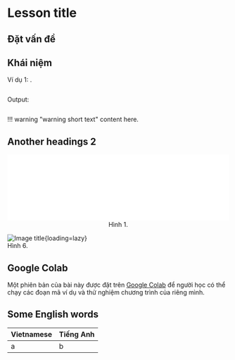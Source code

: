 # Lesson title

## Đặt vấn đề


## Khái niệm


Ví dụ 1: 
.  

``` py linenums="1"

```

Output:  
``` pycon

```

!!! warning "warning short text"
    content here.

## Another headings 2

<div style="text-align: center">
    <iframe width="100%" height="150px" frameBorder=0 src="../bit-byte/bit-byte.html"></iframe>
    <p style="text-align: center; margin: 0">Hình 1.</p>
</div>

![Image title](){loading=lazy}  
Hình 6. 

## Google Colab

Một phiên bản của bài này được đặt trên <a href="" target="_blank">Google Colab</a> để người học có thể chạy các đoạn mã ví dụ và thử nghiệm chương trình của riêng mình.  

## Some English words

| Vietnamese | Tiếng Anh | 
| --- | --- |
| a | b |